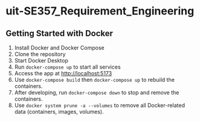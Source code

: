 # uit-SE357_Requirement_Engineering

## Getting Started with Docker

1. Install Docker and Docker Compose
2. Clone the repository
3. Start Docker Desktop
4. Run `docker-compose up` to start all services
5. Access the app at [http://localhost:5173](http://localhost:5173)
6. Use `docker-compose build` then `docker-compose up` to rebuild the containers.
7. After developing, run `docker-compose down` to stop and remove the containers.
8. Use `docker system prune -a --volumes` to remove all Docker-related data (containers, images, volumes).
